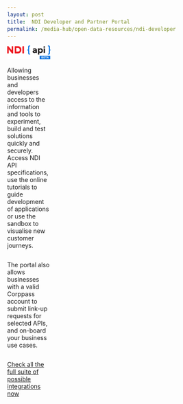 ```yaml
---
layout: post
title:  NDI Developer and Partner Portal
permalink: /media-hub/open-data-resources/ndi-developer
---
```


<div style="width:20%;display:flex;flex-wrap:wrap;">
  <div style="flex:20%"><a href="https://api.singpass.gov.sg/" target="_blank"><img alt="NDI Developer and Partner Portal" src="/images/media-hub/open-data-resources/ndi-api-logo.png"></a>
</div>
  
Allowing businesses and developers access to the information and tools to experiment, build and test solutions quickly and securely. Access NDI API specifications, use the online tutorials to guide development of applications or use the sandbox to visualise new customer journeys. 

The portal also allows businesses with a valid Corppass account to submit link-up requests for selected APIs, and on-board your business use cases.

<a href="https://api.singpass.gov.sg/" target="_blank">Check all the full suite of possible integrations now</a>
